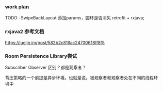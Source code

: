 ### work plan
TODO : SwipeBackLayout 添加params，圆环是否消失
retrofit + rxjava;
### rxjava2 参考文档
https://juejin.im/post/582b2c818ac24700618ff8f5

### Room Persistence Library尝试

Subscriber Observer 区别？都是观察者？

背压策略的一个前提是异步环境，也就是说，被观察者和观察者处在不同的线程环境中
